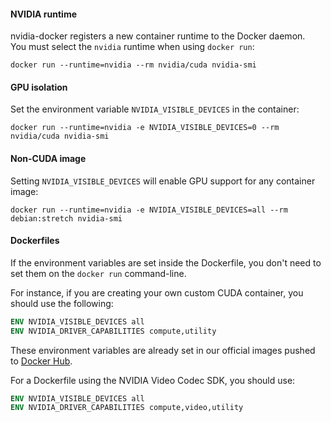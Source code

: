 #### NVIDIA runtime
nvidia-docker registers a new container runtime to the Docker daemon.  
You must select the `nvidia` runtime when using `docker run`:
```
docker run --runtime=nvidia --rm nvidia/cuda nvidia-smi
```

#### GPU isolation
Set the environment variable `NVIDIA_VISIBLE_DEVICES` in the container:
```
docker run --runtime=nvidia -e NVIDIA_VISIBLE_DEVICES=0 --rm nvidia/cuda nvidia-smi
```

#### Non-CUDA image
Setting `NVIDIA_VISIBLE_DEVICES` will enable GPU support for any container image:
```
docker run --runtime=nvidia -e NVIDIA_VISIBLE_DEVICES=all --rm debian:stretch nvidia-smi
```

#### Dockerfiles
If the environment variables are set inside the Dockerfile, you don't need to set them on the `docker run` command-line.

For instance, if you are creating your own custom CUDA container, you should use the following:
```dockerfile
ENV NVIDIA_VISIBLE_DEVICES all
ENV NVIDIA_DRIVER_CAPABILITIES compute,utility
```
These environment variables are already set in our official images pushed to [Docker Hub](https://gitlab.com/nvidia/cuda/blob/ubuntu16.04/9.0/base/Dockerfile#L31-32).

For a Dockerfile using the NVIDIA Video Codec SDK, you should use:
```dockerfile
ENV NVIDIA_VISIBLE_DEVICES all
ENV NVIDIA_DRIVER_CAPABILITIES compute,video,utility
```
